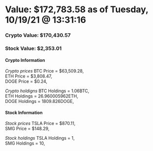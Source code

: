 # Value: $172,783.58 as of Tuesday, 10/19/21 @ 13:31:16 

### Crypto Value: $170,430.57

### Stock Value: $2,353.01

#### Crypto Information 
*Crypto prices* 
BTC Price = $63,509.28,  
ETH Price = $3,808.47,  
DOGE Price = $0.24,  


*Crypto holdigns* 
BTC Holdings = 1.06BTC,  
ETH Holdings = 26.960005962ETH,  
DOGE Holdings = 1809.826DOGE,  


#### Stock Information 
*Stock prices* 
TSLA Price = $870.11,  
SMG Price = $148.29,  


*Stock holdings* 
TSLA Holdings = 1,  
SMG Holdings = 10,  


